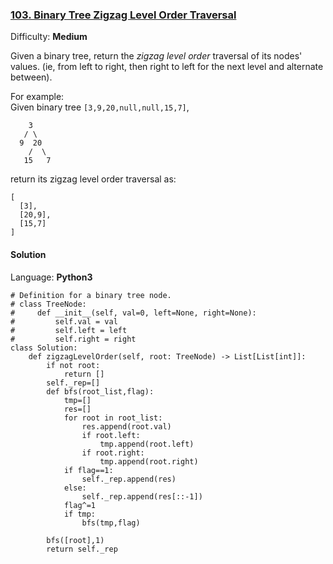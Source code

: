 ### [103\. Binary Tree Zigzag Level Order Traversal](https://leetcode.com/problems/binary-tree-zigzag-level-order-traversal/)

Difficulty: **Medium**


Given a binary tree, return the _zigzag level order_ traversal of its nodes' values. (ie, from left to right, then right to left for the next level and alternate between).

For example:  
Given binary tree `[3,9,20,null,null,15,7]`,  

```
    3
   / \
  9  20
    /  \
   15   7
```

return its zigzag level order traversal as:  

```
[
  [3],
  [20,9],
  [15,7]
]
```


#### Solution

Language: **Python3**

```python3
# Definition for a binary tree node.
# class TreeNode:
#     def __init__(self, val=0, left=None, right=None):
#         self.val = val
#         self.left = left
#         self.right = right
class Solution:
    def zigzagLevelOrder(self, root: TreeNode) -> List[List[int]]:
        if not root:
            return []
        self._rep=[]
        def bfs(root_list,flag):
            tmp=[]
            res=[]
            for root in root_list:
                res.append(root.val)
                if root.left:
                    tmp.append(root.left)
                if root.right:
                    tmp.append(root.right)
            if flag==1:
                self._rep.append(res)
            else:
                self._rep.append(res[::-1])
            flag^=1
            if tmp:
                bfs(tmp,flag)
            
        bfs([root],1)
        return self._rep
```